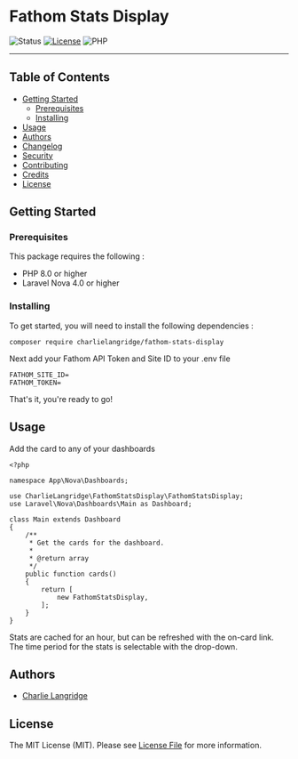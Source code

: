 # Fathom Stats Display

<div align="left">

![Status](https://img.shields.io/badge/status-active-success.svg)
[![License](https://img.shields.io/badge/license-MIT-blue.svg)](/LICENSE)
![PHP](https://img.shields.io/badge/PHP-8.0-blue.svg)

</div>

---

## Table of Contents

- [Getting Started](#getting_started)
    - [Prerequisites](#prerequisites)
    - [Installing](#installing)
- [Usage](#usage)
- [Authors](#authors)
- [Changelog](#changelog)
- [Security](#security)
- [Contributing](#contributing)
- [Credits](#credits)
- [License](#license)

## Getting Started <a name = "getting_started"></a>

### Prerequisites

This package requires the following :

- PHP 8.0 or higher
- Laravel Nova 4.0 or higher

### Installing

To get started, you will need to install the following dependencies :

```
composer require charlielangridge/fathom-stats-display
```

Next add your Fathom API Token and Site ID to your .env file

```
FATHOM_SITE_ID=
FATHOM_TOKEN=
```

That's it, you're ready to go!

## Usage <a name="usage"></a>

Add the card to any of your dashboards

```
<?php

namespace App\Nova\Dashboards;

use CharlieLangridge\FathomStatsDisplay\FathomStatsDisplay;
use Laravel\Nova\Dashboards\Main as Dashboard;

class Main extends Dashboard
{
    /**
     * Get the cards for the dashboard.
     *
     * @return array
     */
    public function cards()
    {
        return [
            new FathomStatsDisplay,
        ];
    }
}
```

Stats are cached for an hour, but can be refreshed with the on-card link. The time period for the stats is selectable with the drop-down.

## Authors <a name = "authors"></a>

- [Charlie Langridge](https://github.com/charlielangridge)

## License

The MIT License (MIT). Please see [License File](LICENSE.md) for more information.
